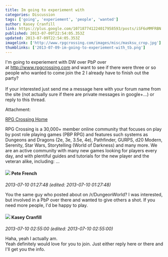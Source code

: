 ```yaml
---
title: Im going to experiement with
categories: Discussion
tags: ['going', 'experiement', 'people', 'wanted']
author: Kasey Cranfill
link: https://plus.google.com/107187741224017958593/posts/iSF6oMMFRBN
published: 2013-07-09T22:54:05.353Z
updated: 2013-07-09T22:54:05.353Z
imagelink: ['http://www.rpgcrossing.com/images/misc/masksu_crop.jpg']
thumblinks: ['2013-07-09-im-going-to-experiement-with_tb.png']
---
```


I&#39;m going to experiement with DW over PbP over at <a href="http://www.rpgcrossing.com" class="ot-anchor">http://www.rpgcrossing.com</a> and want to see if there were three or so people who wanted to come join the 2 I already have to finish out the party? <br /><br />If your interested just send me a message here with your forum name from the site (not actually sure if there are private messages in google+...) or reply to this thread. 


Attachment:

<a href='http://www.rpgcrossing.com/cmps_index.php'>RPG Crossing Home </a>


RPG Crossing is a 30,000+ member online community that focuses on play by post role playing games (PBP RPG) and features such systems as Dungeons and Dragons (2e, 3e, 3.5e, 4e), Pathfinder, GURPS, d20 Modern, Serenity, Star Wars, Storytelling (World of Darkness) and many more.  We are an active community with many new games looking for players every day, and with plentiful guides and tutorials for the new player and the veteran alike, including: ...
<div id='comment z12oub0zvz3syhrbr04chbiiqy2bzhyqejg'>
  <h4><img src='{{site.baseurl}}//images/avatars/102405164977052627173_photo.jpg'> Pete French</h4>
      <p><cite>2013-07-10 01:27:48 (edited: 2013-07-10 01:27:48)</cite></p>
        <p>You the same guy who posted about on /r/DungeonWorld? I was interested, but involved in a PbP over there and wanted to give others a shot. If you need more people, I&#39;d be happy to play.</p>
</div>
        

<div id='comment z12oub0zvz3syhrbr04chbiiqy2bzhyqejg'>
  <h4><img src='{{site.baseurl}}//images/avatars/107187741224017958593_photo.jpg'> Kasey Cranfill</h4>
      <p><cite>2013-07-10 02:55:00 (edited: 2013-07-10 02:55:00)</cite></p>
        <p>Haha, yeah I actually am.<br />Yeah definitely would love for you to join. Just either reply here or there and I&#39;ll get you the info.  </p>
</div>
        